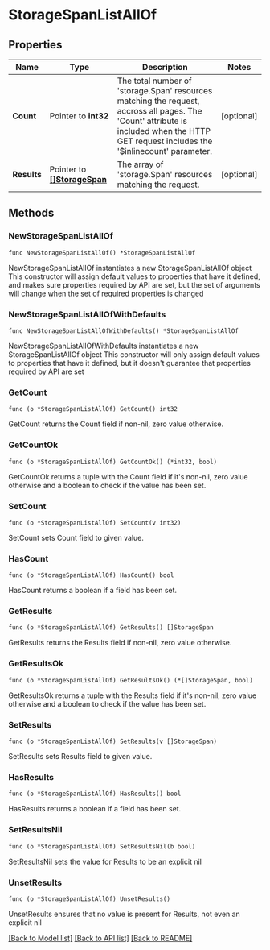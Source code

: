 # StorageSpanListAllOf

## Properties

Name | Type | Description | Notes
------------ | ------------- | ------------- | -------------
**Count** | Pointer to **int32** | The total number of &#39;storage.Span&#39; resources matching the request, accross all pages. The &#39;Count&#39; attribute is included when the HTTP GET request includes the &#39;$inlinecount&#39; parameter. | [optional] 
**Results** | Pointer to [**[]StorageSpan**](StorageSpan.md) | The array of &#39;storage.Span&#39; resources matching the request. | [optional] 

## Methods

### NewStorageSpanListAllOf

`func NewStorageSpanListAllOf() *StorageSpanListAllOf`

NewStorageSpanListAllOf instantiates a new StorageSpanListAllOf object
This constructor will assign default values to properties that have it defined,
and makes sure properties required by API are set, but the set of arguments
will change when the set of required properties is changed

### NewStorageSpanListAllOfWithDefaults

`func NewStorageSpanListAllOfWithDefaults() *StorageSpanListAllOf`

NewStorageSpanListAllOfWithDefaults instantiates a new StorageSpanListAllOf object
This constructor will only assign default values to properties that have it defined,
but it doesn't guarantee that properties required by API are set

### GetCount

`func (o *StorageSpanListAllOf) GetCount() int32`

GetCount returns the Count field if non-nil, zero value otherwise.

### GetCountOk

`func (o *StorageSpanListAllOf) GetCountOk() (*int32, bool)`

GetCountOk returns a tuple with the Count field if it's non-nil, zero value otherwise
and a boolean to check if the value has been set.

### SetCount

`func (o *StorageSpanListAllOf) SetCount(v int32)`

SetCount sets Count field to given value.

### HasCount

`func (o *StorageSpanListAllOf) HasCount() bool`

HasCount returns a boolean if a field has been set.

### GetResults

`func (o *StorageSpanListAllOf) GetResults() []StorageSpan`

GetResults returns the Results field if non-nil, zero value otherwise.

### GetResultsOk

`func (o *StorageSpanListAllOf) GetResultsOk() (*[]StorageSpan, bool)`

GetResultsOk returns a tuple with the Results field if it's non-nil, zero value otherwise
and a boolean to check if the value has been set.

### SetResults

`func (o *StorageSpanListAllOf) SetResults(v []StorageSpan)`

SetResults sets Results field to given value.

### HasResults

`func (o *StorageSpanListAllOf) HasResults() bool`

HasResults returns a boolean if a field has been set.

### SetResultsNil

`func (o *StorageSpanListAllOf) SetResultsNil(b bool)`

 SetResultsNil sets the value for Results to be an explicit nil

### UnsetResults
`func (o *StorageSpanListAllOf) UnsetResults()`

UnsetResults ensures that no value is present for Results, not even an explicit nil

[[Back to Model list]](../README.md#documentation-for-models) [[Back to API list]](../README.md#documentation-for-api-endpoints) [[Back to README]](../README.md)



